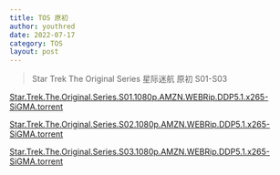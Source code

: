 ```yaml
---
title: TOS 原初
author: youthred
date: 2022-07-17
category: TOS
layout: post
---
```


> Star Trek The Original Series 星际迷航 原初 S01-S03
 
[Star.Trek.The.Original.Series.S01.1080p.AMZN.WEBRip.DDP5.1.x265-SiGMA.torrent](/resources/Star.Trek.TOS/Star.Trek.The.Original.Series.S01.1080p.AMZN.WEBRip.DDP5.1.x265-SiGMA.torrent)

[Star.Trek.The.Original.Series.S02.1080p.AMZN.WEBRip.DDP5.1.x265-SiGMA.torrent](/resources/Star.Trek.TOS/Star.Trek.The.Original.Series.S02.1080p.AMZN.WEBRip.DDP5.1.x265-SiGMA.torrent)

[Star.Trek.The.Original.Series.S03.1080p.AMZN.WEBRip.DDP5.1.x265-SiGMA.torrent](/resources/Star.Trek.TOS/Star.Trek.The.Original.Series.S03.1080p.AMZN.WEBRip.DDP5.1.x265-SiGMA.torrent)